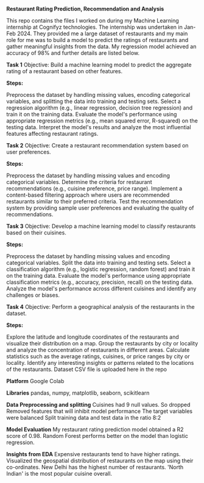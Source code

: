 **Restaurant Rating Prediction, Recommendation and Analysis**

This repo contains the files I worked on during my Machine Learning internship at Cognifyz technologies. The internship was undertaken in Jan-Feb 2024. They provided me a large dataset of restaurants and my main role for me was to build a model to predict the ratings of restaurants and gather meaningful insights from the data. My regression model achieved an accuracy of 98% and further details are listed below.

**Task 1**
Objective: Build a machine learning model to predict the aggregate rating of a restaurant based on other features.

**Steps:**

Preprocess the dataset by handling missing values, encoding categorical variables, and splitting the data into training and testing sets.
Select a regression algorithm (e.g., linear regression, decision tree regression) and train it on the training data.
Evaluate the model's performance using appropriate regression metrics (e.g., mean squared error, R-squared) on the testing data.
Interpret the model's results and analyze the most influential features affecting restaurant ratings.

**Task 2**
Objective: Create a restaurant recommendation system based on user preferences.

**Steps:**

Preprocess the dataset by handling missing values and encoding categorical variables.
Determine the criteria for restaurant recommendations (e.g., cuisine preference, price range).
Implement a content-based filtering approach where users are recommended restaurants similar to their preferred criteria.
Test the recommendation system by providing sample user preferences and evaluating the quality of recommendations.

**Task 3**
Objective: Develop a machine learning model to classify restaurants based on their cuisines.

**Steps:**

Preprocess the dataset by handling missing values and encoding categorical variables.
Split the data into training and testing sets.
Select a classification algorithm (e.g., logistic regression, random forest) and train it on the training data.
Evaluate the model's performance using appropriate classification metrics (e.g., accuracy, precision, recall) on the testing data.
Analyze the model's performance across different cuisines and identify any challenges or biases.

**Task 4**
Objective: Perform a geographical analysis of the restaurants in the dataset.

**Steps:**

Explore the latitude and longitude coordinates of the restaurants and visualize their distribution on a map.
Group the restaurants by city or locality and analyze the concentration of restaurants in different areas.
Calculate statistics such as the average ratings, cuisines, or price ranges by city or locality.
Identify any interesting insights or patterns related to the locations of the restaurants.
Dataset
CSV file is uploaded here in the repo

**Platform**
Google Colab

**Libraries**
pandas, numpy, matplotlib, seaborn, scikitlearn

**Data Preprocessing and splitting**
Cuisines had 9 null values. So dropped
Removed features that will inhibit model performance
The target variables were balanced
Split training data and test data in the ratio 8:2

**Model Evaluation**
My restaurant rating prediction model obtained a R2 score of 0.98.
Random Forest performs better on the model than logistic regression.

**Insights from EDA**
Expensive restaurants tend to have higher ratings.
Visualized the geospatial distribution of restaurants on the map using their co-ordinates.
New Delhi has the highest number of restaurants.
'North Indian' is the most popular cuisine overall.
